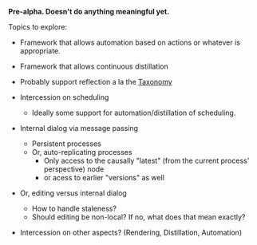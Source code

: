 **Pre-alpha. Doesn't do anything meaningful yet.**

Topics to explore:
  - Framework that allows automation based on actions or whatever is appropriate.
  - Framework that allows continuous distillation
  - Probably support reflection a la the [Taxonomy](https://ought.org/projects/factored-cognition/taxonomy#reflection)
  - Intercession on scheduling
    - Ideally some support for automation/distillation of scheduling.
  - Internal dialog via message passing
    - Persistent processes
    - Or, auto-replicating processes
      - Only access to the causally "latest" (from the current process' perspective) node
      - or acess to earlier "versions" as well
  - Or, editing versus internal dialog
    - How to handle staleness?
    - Should editing be non-local? If no, what does that mean exactly?
    
  - Intercession on other aspects? (Rendering, Distillation, Automation)
